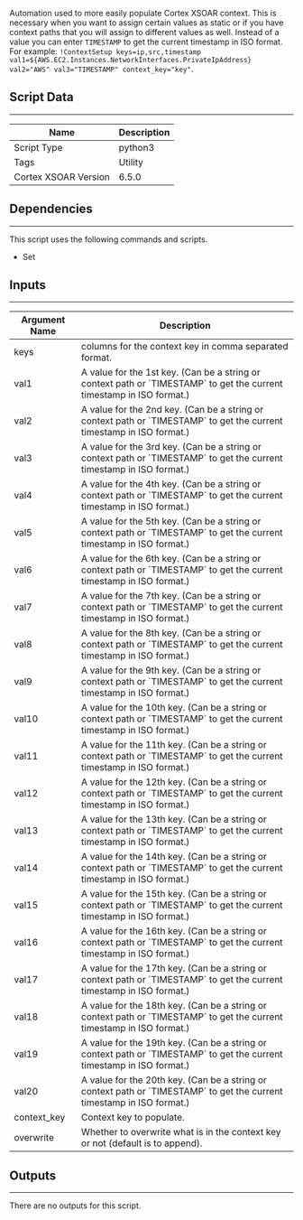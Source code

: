 Automation used to more easily populate Cortex XSOAR context. This is necessary when you want to assign certain values as static or if you have context paths that you will assign to different values as well.  Instead of a value you can enter `TIMESTAMP` to get the current timestamp in ISO format. For example:
`!ContextSetup keys=ip,src,timestamp val1=${AWS.EC2.Instances.NetworkInterfaces.PrivateIpAddress} val2="AWS" val3="TIMESTAMP" context_key="key"`.

## Script Data

---

| **Name** | **Description** |
| --- | --- |
| Script Type | python3 |
| Tags | Utility |
| Cortex XSOAR Version | 6.5.0 |

## Dependencies

---
This script uses the following commands and scripts.

* Set

## Inputs

---

| **Argument Name** | **Description** |
| --- | --- |
| keys | columns for the context key in comma separated format. |
| val1 | A value for the 1st key. \(Can be a string or context path or \`TIMESTAMP\` to get the current timestamp in ISO format.\) |
| val2 | A value for the 2nd key. \(Can be a string or context path or \`TIMESTAMP\` to get the current timestamp in ISO format.\) |
| val3 | A value for the 3rd key. \(Can be a string or context path or \`TIMESTAMP\` to get the current timestamp in ISO format.\) |
| val4 | A value for the 4th key. \(Can be a string or context path or \`TIMESTAMP\` to get the current timestamp in ISO format.\) |
| val5 | A value for the 5th key. \(Can be a string or context path or \`TIMESTAMP\` to get the current timestamp in ISO format.\) |
| val6 | A value for the 6th key. \(Can be a string or context path or \`TIMESTAMP\` to get the current timestamp in ISO format.\) |
| val7 | A value for the 7th key. \(Can be a string or context path or \`TIMESTAMP\` to get the current timestamp in ISO format.\) |
| val8 | A value for the 8th key. \(Can be a string or context path or \`TIMESTAMP\` to get the current timestamp in ISO format.\) |
| val9 | A value for the 9th key. \(Can be a string or context path or \`TIMESTAMP\` to get the current timestamp in ISO format.\) |
| val10 | A value for the 10th key. \(Can be a string or context path or \`TIMESTAMP\` to get the current timestamp in ISO format.\) |
| val11 | A value for the 11th key. \(Can be a string or context path or \`TIMESTAMP\` to get the current timestamp in ISO format.\) |
| val12 | A value for the 12th key. \(Can be a string or context path or \`TIMESTAMP\` to get the current timestamp in ISO format.\) |
| val13 | A value for the 13th key. \(Can be a string or context path or \`TIMESTAMP\` to get the current timestamp in ISO format.\) |
| val14 | A value for the 14th key. \(Can be a string or context path or \`TIMESTAMP\` to get the current timestamp in ISO format.\) |
| val15 | A value for the 15th key. \(Can be a string or context path or \`TIMESTAMP\` to get the current timestamp in ISO format.\) |
| val16 | A value for the 16th key. \(Can be a string or context path or \`TIMESTAMP\` to get the current timestamp in ISO format.\) |
| val17 | A value for the 17th key. \(Can be a string or context path or \`TIMESTAMP\` to get the current timestamp in ISO format.\) |
| val18 | A value for the 18th key. \(Can be a string or context path or \`TIMESTAMP\` to get the current timestamp in ISO format.\) |
| val19 | A value for the 19th key. \(Can be a string or context path or \`TIMESTAMP\` to get the current timestamp in ISO format.\) |
| val20 | A value for the 20th key. \(Can be a string or context path or \`TIMESTAMP\` to get the current timestamp in ISO format.\) |
| context_key | Context key to populate. |
| overwrite | Whether to overwrite what is in the context key or not \(default is to append\). |

## Outputs

---
There are no outputs for this script.
